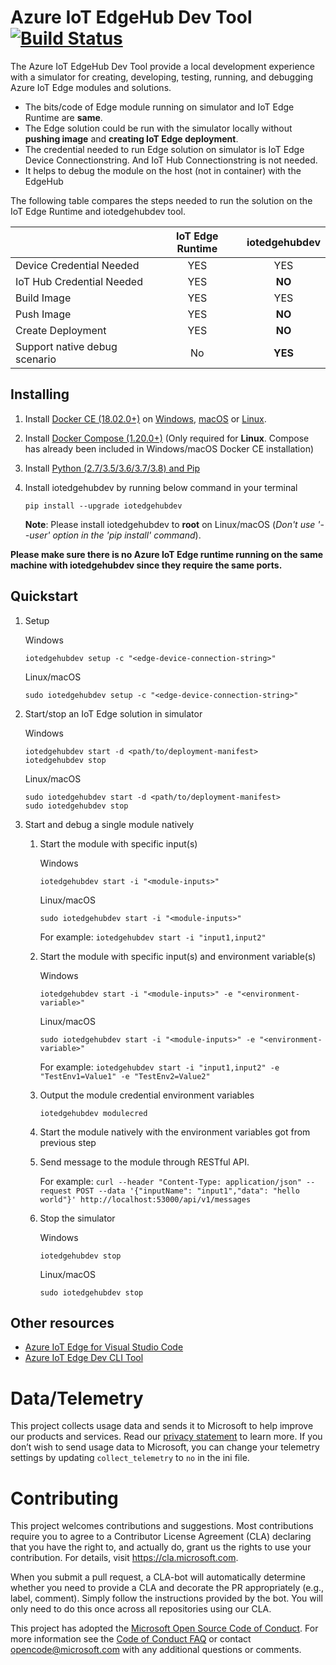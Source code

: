 # Azure IoT EdgeHub Dev Tool [![Build Status](https://travis-ci.org/Azure/iotedgehubdev.svg?branch=master)](https://travis-ci.org/Azure/iotedgehubdev)
The Azure IoT EdgeHub Dev Tool provide a local development experience with a simulator for creating, developing, testing, running, and debugging Azure IoT Edge modules and solutions.
- The bits/code of Edge module running on simulator and IoT Edge Runtime are **same**.
- The Edge solution could be run with the simulator locally without **pushing image** and **creating IoT Edge deployment**.
- The credential needed to run Edge solution on simulator is IoT Edge Device Connectionstring. And IoT Hub Connectionstring is not needed.
- It helps to debug the module on the host (not in container) with the EdgeHub

The following table compares the steps needed to run the solution on the IoT Edge Runtime and iotedgehubdev tool.

  |                     | IoT Edge Runtime | iotedgehubdev |
  | ------------------- |:----------------------------:|:-------------:|
  | Device Credential Needed | YES | YES |
  | IoT Hub Credential Needed | YES | **NO** |
  | Build Image | YES | YES |
  | Push Image | YES | **NO** |
  | Create Deployment | YES | **NO** |
  | Support native debug scenario| No | **YES** |

## Installing
1. Install [Docker CE (18.02.0+)](https://www.docker.com/community-edition) on
[Windows](https://docs.docker.com/docker-for-windows/install/), [macOS](https://docs.docker.com/docker-for-mac/install/) or [Linux](https://docs.docker.com/install/linux/docker-ce/ubuntu/#install-docker-ce).

2. Install [Docker Compose (1.20.0+)](https://docs.docker.com/compose/install/#install-compose) (Only required for **Linux**. Compose has already been included in Windows/macOS Docker CE installation)
3. Install [Python (2.7/3.5/3.6/3.7/3.8) and Pip](https://www.python.org/)
4. Install iotedgehubdev by running below command in your terminal
    ```
    pip install --upgrade iotedgehubdev
    ```
    **Note**: Please install iotedgehubdev to **root** on Linux/macOS (*Don't use '--user' option in the 'pip install' command*).

**Please make sure there is no Azure IoT Edge runtime running on the same machine with iotedgehubdev since they require the same ports.**

## Quickstart
1. Setup

    Windows
    ```
    iotedgehubdev setup -c "<edge-device-connection-string>"
    ```

    Linux/macOS
    ```
    sudo iotedgehubdev setup -c "<edge-device-connection-string>"
    ```

2. Start/stop an IoT Edge solution in simulator

    Windows
    ```
    iotedgehubdev start -d <path/to/deployment-manifest>
    iotedgehubdev stop
    ```

    Linux/macOS
    ```
    sudo iotedgehubdev start -d <path/to/deployment-manifest>
    sudo iotedgehubdev stop
    ```

3. Start and debug a single module natively
    1. Start the module with specific input(s)

        Windows
        ```
        iotedgehubdev start -i "<module-inputs>"
        ```

        Linux/macOS
        ```
        sudo iotedgehubdev start -i "<module-inputs>"
        ```

        For example: `iotedgehubdev start -i "input1,input2"`

    2. Start the module with specific input(s) and environment variable(s)

        Windows
        ```
        iotedgehubdev start -i "<module-inputs>" -e "<environment-variable>"
        ```

        Linux/macOS
        ```
        sudo iotedgehubdev start -i "<module-inputs>" -e "<environment-variable>"
        ```

        For example: `iotedgehubdev start -i "input1,input2" -e "TestEnv1=Value1" -e "TestEnv2=Value2"`

    3. Output the module credential environment variables

        ```
        iotedgehubdev modulecred
        ```

    4. Start the module natively with the environment variables got from previous step
    5. Send message to the module through RESTful API. 

        For example:
        `curl --header "Content-Type: application/json" --request POST --data '{"inputName": "input1","data": "hello world"}' http://localhost:53000/api/v1/messages`
    6. Stop the simulator

        Windows
        ```
        iotedgehubdev stop
        ```

        Linux/macOS
        ```
        sudo iotedgehubdev stop
        ```
 
## Other resources
- [Azure IoT Edge for Visual Studio Code](https://github.com/microsoft/vscode-azure-iot-edge)
- [Azure IoT Edge Dev CLI Tool](https://github.com/azure/iotedgedev)

# Data/Telemetry
This project collects usage data and sends it to Microsoft to help improve our products and services. Read our [privacy statement](http://go.microsoft.com/fwlink/?LinkId=521839) to learn more. 
If you don’t wish to send usage data to Microsoft, you can change your telemetry settings by updating `collect_telemetry` to `no` in the ini file.

# Contributing

This project welcomes contributions and suggestions. Most contributions require you to
agree to a Contributor License Agreement (CLA) declaring that you have the right to,
and actually do, grant us the rights to use your contribution. For details, visit
https://cla.microsoft.com.

When you submit a pull request, a CLA-bot will automatically determine whether you need
to provide a CLA and decorate the PR appropriately (e.g., label, comment). Simply follow the
instructions provided by the bot. You will only need to do this once across all repositories using our CLA.

This project has adopted the [Microsoft Open Source Code of Conduct](https://opensource.microsoft.com/codeofconduct/).
For more information see the [Code of Conduct FAQ](https://opensource.microsoft.com/codeofconduct/faq/)
or contact [opencode@microsoft.com](mailto:opencode@microsoft.com) with any additional questions or comments.